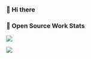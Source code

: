 ### 👋 Hi there


### 💬 Open Source Work Stats

![](https://github-readme-stats.vercel.app/api/top-langs?username=shuaxindiary&show_icons=true&theme=buefy&layout=compact&card_width=445)

![](https://github-readme-stats.vercel.app/api?username=shuaxindiary&show_icons=true&count_private=true&theme=buefy)


